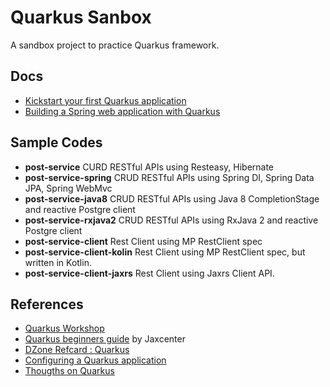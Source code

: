 # Quarkus Sanbox

A  sandbox project  to practice Quarkus framework.



## Docs

* [Kickstart your first Quarkus application](./01-start.md)
* [Building a Spring web application with Quarkus](./02-spring.md)


## Sample Codes

* **post-service** CURD RESTful APIs using Resteasy, Hibernate
* **post-service-spring** CRUD RESTful APIs using Spring DI, Spring Data JPA, Spring WebMvc
* **post-service-java8**  CRUD RESTful APIs using Java 8 CompletionStage and reactive Postgre client
* **post-service-rxjava2** CRUD RESTful APIs using RxJava 2 and reactive Postgre client
* **post-service-client** Rest Client using MP RestClient spec
* **post-service-client-kolin** Rest Client using MP RestClient spec, but written in Kotlin.
* **post-service-client-jaxrs** Rest Client using Jaxrs Client API.

## References

* [Quarkus Workshop](https://quarkus.io/quarkus-workshops/super-heros/)
* [Quarkus beginners guide](https://jaxlondon.com/quarkus-beginners-guide-cheat-sheet) by Jaxcenter
* [DZone Refcard : Quarkus](https://dzone.com/refcardz/quarkus-1?chapter=1)
* [Configuring a Quarkus application](https://dzone.com/articles/configuring-a-quarkus-application?fromrel=true)
* [Thougths on Quarkus](https://dzone.com/articles/thoughts-on-quarkus)